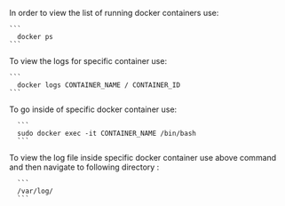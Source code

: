   In order to view the list of running docker containers use:
  
    ```
      docker ps 
    ```
  To view the logs for specific container use:

    ```
      docker logs CONTAINER_NAME / CONTAINER_ID
    ```  
  To go inside of specific docker container use:

      ```
      sudo docker exec -it CONTAINER_NAME /bin/bash
      ```
  To view the log file inside specific docker container use above command and then navigate to following directory :

      ```
      /var/log/
      ```
  

